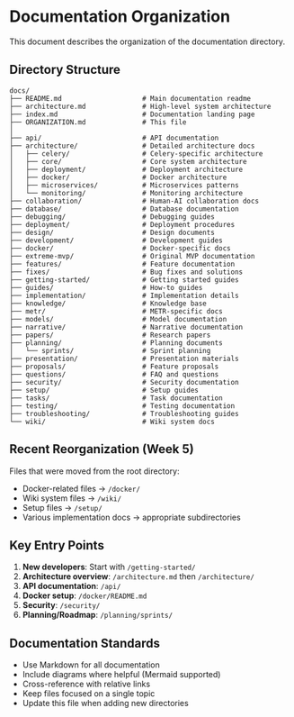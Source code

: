 # Documentation Organization

This document describes the organization of the documentation directory.

## Directory Structure

```
docs/
├── README.md                    # Main documentation readme
├── architecture.md              # High-level system architecture
├── index.md                     # Documentation landing page
├── ORGANIZATION.md              # This file
│
├── api/                         # API documentation
├── architecture/                # Detailed architecture docs
│   ├── celery/                  # Celery-specific architecture
│   ├── core/                    # Core system architecture
│   ├── deployment/              # Deployment architecture
│   ├── docker/                  # Docker architecture
│   ├── microservices/           # Microservices patterns
│   └── monitoring/              # Monitoring architecture
├── collaboration/               # Human-AI collaboration docs
├── database/                    # Database documentation
├── debugging/                   # Debugging guides
├── deployment/                  # Deployment procedures
├── design/                      # Design documents
├── development/                 # Development guides
├── docker/                      # Docker-specific docs
├── extreme-mvp/                 # Original MVP documentation
├── features/                    # Feature documentation
├── fixes/                       # Bug fixes and solutions
├── getting-started/             # Getting started guides
├── guides/                      # How-to guides
├── implementation/              # Implementation details
├── knowledge/                   # Knowledge base
├── metr/                        # METR-specific docs
├── models/                      # Model documentation
├── narrative/                   # Narrative documentation
├── papers/                      # Research papers
├── planning/                    # Planning documents
│   └── sprints/                 # Sprint planning
├── presentation/                # Presentation materials
├── proposals/                   # Feature proposals
├── questions/                   # FAQ and questions
├── security/                    # Security documentation
├── setup/                       # Setup guides
├── tasks/                       # Task documentation
├── testing/                     # Testing documentation
├── troubleshooting/             # Troubleshooting guides
└── wiki/                        # Wiki system docs
```

## Recent Reorganization (Week 5)

Files that were moved from the root directory:
- Docker-related files → `/docker/`
- Wiki system files → `/wiki/`
- Setup files → `/setup/`
- Various implementation docs → appropriate subdirectories

## Key Entry Points

1. **New developers**: Start with `/getting-started/`
2. **Architecture overview**: `/architecture.md` then `/architecture/`
3. **API documentation**: `/api/`
4. **Docker setup**: `/docker/README.md`
5. **Security**: `/security/`
6. **Planning/Roadmap**: `/planning/sprints/`

## Documentation Standards

- Use Markdown for all documentation
- Include diagrams where helpful (Mermaid supported)
- Cross-reference with relative links
- Keep files focused on a single topic
- Update this file when adding new directories